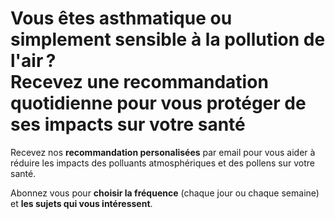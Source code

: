 # **Vous êtes asthmatique ou simplement sensible à la pollution de l'air&#8239;?**<br/>Recevez une recommandation quotidienne pour vous protéger de ses impacts sur votre santé

Recevez nos **recommandation personalisées** par email pour vous aider à réduire les impacts des polluants atmosphériques et des pollens sur votre santé.

Abonnez vous pour **choisir la fréquence** (chaque jour ou chaque semaine) et **les sujets qui vous intéressent**.
